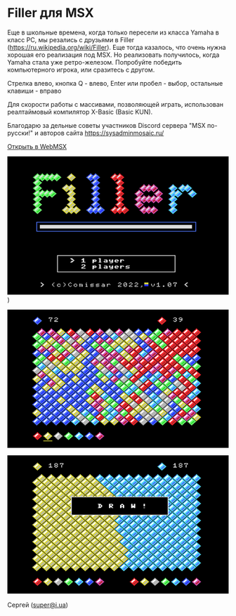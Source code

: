 # Filler для MSX

Еще в школьные времена, когда только пересели из класса Yamahа в класс PC, мы резались с друзьями в Filler (https://ru.wikipedia.org/wiki/Filler). Еще тогда казалось, что очень нужна хорошая его реализация под MSX. Но реализовать получилось, когда Yamaha стала уже ретро-железом. 
Попробуйте победить компьютерного игрока, или сразитесь с другом. 

Стрелка влево, кнопка Q - влево,
Enter или пробел - выбор, 
остальные клавиши - вправо

Для скорости работы с массивами, позволяющей играть, использован реалтаймовый компилятор X-Basic (Basic KUN).

Благодарю за дельные советы участников Discord сервера "MSX по-русски!" и авторов сайта https://sysadminmosaic.ru/

[Открыть в WebMSX](https://webmsx.org/?DISK=http://px3.org/filler/filler-2.dsk)

![Заставка](https://github.com/comissarische/MSX-Filler/blob/main/SCREENSHOTS/screen1.png?raw=true))

![Скриншот 1](https://github.com/comissarische/MSX-Filler/blob/main/SCREENSHOTS/screen2.png?raw=true)

![Скриншот 2](https://github.com/comissarische/MSX-Filler/blob/main/SCREENSHOTS/screen3.png?raw=true)

Сергей (super@i.ua)